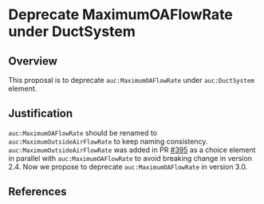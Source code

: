 # Deprecate MaximumOAFlowRate under DuctSystem

## Overview

This proposal is to deprecate `auc:MaximumOAFlowRate` under `auc:DuctSystem` element.

## Justification

`auc:MaximumOAFlowRate` should be renamed to `auc:MaximumOutsideAirFlowRate` to keep naming consistency. `auc:MaximumOutsideAirFlowRate` was added in PR [#395](https://github.com/BuildingSync/schema/pull/395) as a choice element in parallel with `auc:MaximumOAFlowRate` to avoid breaking change in version 2.4. Now we propose to deprecate `auc:MaximumOAFlowRate` in version 3.0.

## References
